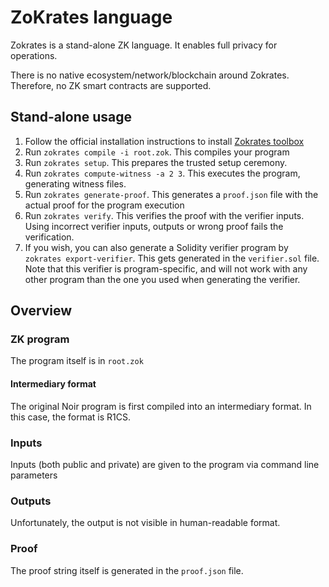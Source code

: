 # ZoKrates language

Zokrates is a stand-alone ZK language. It enables full privacy for operations.

There is no native ecosystem/network/blockchain around Zokrates. Therefore, no ZK smart contracts are supported.

## Stand-alone usage

1. Follow the official installation instructions to install [Zokrates toolbox](https://zokrates.github.io/gettingstarted.html)
1. Run `zokrates compile -i root.zok`. This compiles your program
1. Run `zokrates setup`. This prepares the trusted setup ceremony.
1. Run `zokrates compute-witness -a 2 3`. This executes the program, generating witness files.
1. Run `zokrates generate-proof`. This generates a `proof.json` file with the actual proof for the program execution
1. Run `zokrates verify`. This verifies the proof with the verifier inputs. Using incorrect verifier inputs, outputs or wrong proof fails the verification.
1. If you wish, you can also generate a Solidity verifier program by `zokrates export-verifier`. This gets generated in the `verifier.sol` file. Note that this verifier is program-specific, and will not work with any other program than the one you used when generating the verifier.

## Overview

### ZK program

The program itself is in `root.zok`

#### Intermediary format

The original Noir program is first compiled into an intermediary format. In this case, the format is R1CS.

### Inputs

Inputs (both public and private) are given to the program via command line parameters

### Outputs

Unfortunately, the output is not visible in human-readable format.

### Proof

The proof string itself is generated in the `proof.json` file.
